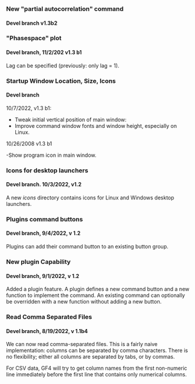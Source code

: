 
### New "partial autocorrelation" command
#### Devel branch v1.3b2

### "Phasespace" plot
#### Devel branch, 11/2/202 v1.3 b1
Lag can be specified (previously: only lag = 1). 

### Startup Window Location, Size, Icons
#### Devel branch

10/7/2022, v1.3 b1:

- Tweak initial vertical position of main window: 
- Improve command window fonts and window height, especially on Linux.

10/26/2008 v1.3 b1

-Show program icon in main window.

### Icons for desktop launchers
#### Devel branch. 10/3/2022, v1.2
A new _icons_ directory contains icons for Linux and Windows desktop launchers.

### Plugins command buttons
#### Devel branch, 9/4/2022, v 1.2
Plugins can add their command button to an existing button group.

### New plugin Capability
#### Devel branch, 9/1/2022, v 1.2
Added a plugin feature. A plugin defines a new command button and a new
function to implement the command.  An existing command can optionally be
overridden with a new function without adding a new button.

### Read Comma Separated Files
#### Devel branch, 8/19/2022, v 1.1b4
We can now read comma-separated files.  This is a fairly naive implementation:
columns can be separated by comma characters.  There is no flexibility; either
all columns are separated by tabs, or by commas.

For CSV data, GF4 will try to get column names from the first non-numeric line
immediately before the first line that contains only numerical columns.

